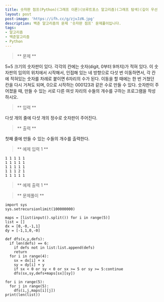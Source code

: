 ```yaml
---
title: 숫자판 점프(Python)(그래프 이론)(브루트포스 알고리즘)(그래프 탐색)(깊이 우선 탐색)
layout: post
post-image: 'https://ifh.cc/g/zjvJzN.jpg'
description: 백준 알고리즘의 문제 '숫자판 점프' 문제풀이입니다.
tags:
- 알고리즘
- 백준알고리즘
- Python
---
```



>** 문제 **

5×5 크기의 숫자판이 있다. 각각의 칸에는 숫자(digit, 0부터 9까지)가 적혀 있다. 이 숫자판의 임의의 위치에서 시작해서, 인접해 있는 네 방향으로 다섯 번 이동하면서, 각 칸에 적혀있는 숫자를 차례로 붙이면 6자리의 수가 된다. 이동을 할 때에는 한 번 거쳤던 칸을 다시 거쳐도 되며, 0으로 시작하는 000123과 같은 수로 만들 수 있다.
숫자판이 주어졌을 때, 만들 수 있는 서로 다른 여섯 자리의 수들의 개수를 구하는 프로그램을 작성하시오.

>** 입력 **

다섯 개의 줄에 다섯 개의 정수로 숫자판이 주어진다.

>** 출력 **

첫째 줄에 만들 수 있는 수들의 개수를 출력한다.

>** 예제 입력 1 **

	1 1 1 1 1
	1 1 1 1 1
	1 1 1 1 1
	1 1 1 2 1
	1 1 1 1 1

>** 예제 출력 1 **


>** 문제풀이 **

	import sys
	sys.setrecursionlimit(100000000)
	
	maps = [list(input().split()) for i in range(5)]
	list = []
	dx = [0,-0,-1,1]
	dy = [-1,1,0,-0]
	
	def dfs(x,y,defs):
	  if len(defs) == 6:
	    if defs not in list:list.append(defs)
	    return
	  for i in range(4):
	    sx = dx[i] + x
	    sy = dy[i] + y
	    if sx < 0 or sy < 0 or sx >= 5 or sy >= 5:continue
	    dfs(sx,sy,defs+maps[sx][sy])
	
	for i in range(5):
	  for j in range(5):
	    dfs(i,j,maps[i][j])
	print(len(list))
